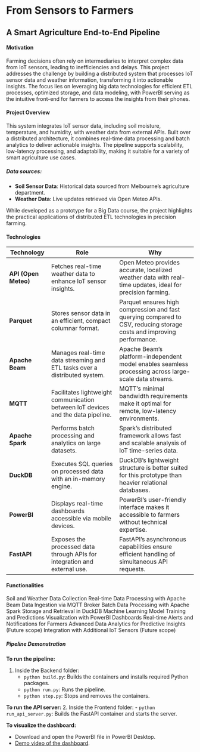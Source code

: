 # From Sensors to Farmers
## A Smart Agriculture End-to-End Pipeline

#### Motivation

Farming decisions often rely on intermediaries to interpret complex data from IoT sensors, leading to inefficiencies and delays. This project addresses the challenge by building a distributed system that processes IoT sensor data and weather information, transforming it into actionable insights. The focus lies on leveraging big data technologies for efficient ETL processes, optimized storage, and data modeling, with PowerBI serving as the intuitive front-end for farmers to access the insights from their phones.


#### Project Overview

This system integrates IoT sensor data, including soil moisture, temperature, and humidity, with weather data from external APIs. Built over a distributed architecture, it combines real-time data processing and batch analytics to deliver actionable insights. The pipeline supports scalability, low-latency processing, and adaptability, making it suitable for a variety of smart agriculture use cases.

##### Data sources:

- **Soil Sensor Data**: Historical data sourced from Melbourne’s agriculture department.
- **Weather Data**: Live updates retrieved via Open Meteo APIs.
 
While developed as a prototype for a Big Data course, the project highlights the practical applications of distributed ETL technologies in precision farming.


#### Technologies

| **Technology**    | **Role**                                                                                 | **Why**                                                                                     |
|--------------------|-----------------------------------------------------------------------------------------|-------------------------------------------------------------------------------------------|
| **API (Open Meteo)** | Fetches real-time weather data to enhance IoT sensor insights.                          | Open Meteo provides accurate, localized weather data with real-time updates, ideal for precision farming. |
| **Parquet**        | Stores sensor data in an efficient, compact columnar format.                            | Parquet ensures high compression and fast querying compared to CSV, reducing storage costs and improving performance. |
| **Apache Beam**    | Manages real-time data streaming and ETL tasks over a distributed system.               | Apache Beam’s platform-independent model enables seamless processing across large-scale data streams. |
| **MQTT**           | Facilitates lightweight communication between IoT devices and the data pipeline.        | MQTT’s minimal bandwidth requirements make it optimal for remote, low-latency environments. |
| **Apache Spark**   | Performs batch processing and analytics on large datasets.                              | Spark’s distributed framework allows fast and scalable analysis of IoT time-series data. |
| **DuckDB**         | Executes SQL queries on processed data with an in-memory engine.                        | DuckDB’s lightweight structure is better suited for this prototype than heavier relational databases. |
| **PowerBI**        | Displays real-time dashboards accessible via mobile devices.                            | PowerBI’s user-friendly interface makes it accessible to farmers without technical expertise. |
| **FastAPI**        | Exposes the processed data through APIs for integration and external use.               | FastAPI’s asynchronous capabilities ensure efficient handling of simultaneous API requests. |




#### Functionalities

 Soil and Weather Data Collection
 Real-time Data Processing with Apache Beam
 Data Ingestion via MQTT Broker
 Batch Data Processing with Apache Spark
 Storage and Retrieval in DuckDB
 Machine Learning Model Training and Predictions
 Visualization with PowerBI Dashboards
 Real-time Alerts and Notifications for Farmers
 Advanced Data Analytics for Predictive Insights (Future scope)
 Integration with Additional IoT Sensors (Future scope)


##### Pipeline Demonstration

**To run the pipeline:**
1. Inside the Backend folder:
	- `python build.py`: Builds the containers and installs required Python packages.
	- `python run.py`: Runs the pipeline.
	- `python stop.py`: Stops and removes the containers.

**To run the API server:**
2. Inside the Frontend folder:
	- `python run_api_server.py`: Builds the FastAPI container and starts the server.

**To visualize the dashboard:**
- Download and open the PowerBI file in PowerBI Desktop.
- [Demo video of the dashboard](https://drive.google.com/file/u/0/d/1kjKF9z_bRc3xRIDY-XVKt0MbEzw-mFZ2/view?usp=sharing&pli=1).

